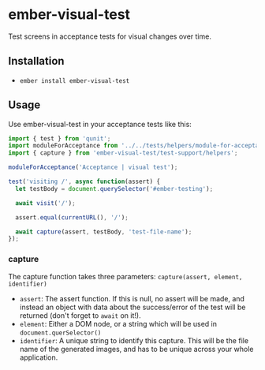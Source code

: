 # ember-visual-test

Test screens in acceptance tests for visual changes over time.

## Installation

* `ember install ember-visual-test`

## Usage

Use ember-visual-test in your acceptance tests like this:

```js
import { test } from 'qunit';
import moduleForAcceptance from '../../tests/helpers/module-for-acceptance';
import { capture } from 'ember-visual-test/test-support/helpers';

moduleForAcceptance('Acceptance | visual test');

test('visiting /', async function(assert) {
  let testBody = document.querySelector('#ember-testing');

  await visit('/');

  assert.equal(currentURL(), '/');

  await capture(assert, testBody, 'test-file-name');
});
```

### capture
 
The capture function takes three parameters: `capture(assert, element, identifier)`

* `assert`: The assert function. If this is null, no assert will be made, 
and instead an object with data about the success/error of the test will be returned 
(don't forget to `await` on it!).
* `element`: Either a DOM node, or a string which will be used in `document.querSelector()`
* `identifier`: A unique string to identify this capture. This will be the file name of the generated images, and has to be unique across your whole application.
